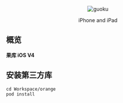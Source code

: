 <p align="center">
  <img title="guoku" src='http://static.guoku.com/static/v4/d7cc44d28de78ac4a3447a786a3681d28e132929/images/top_search_logo.png' />
</p>

<p align="center">iPhone and iPad</p>

## 概览
**果库 iOS V4**


## 安装第三方库
```
cd Workspace/orange
pod install
```
